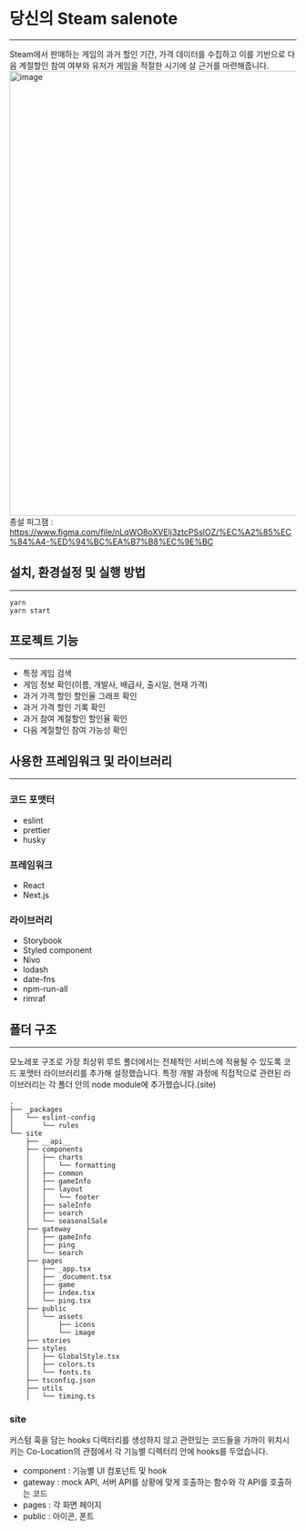 # 당신의 Steam salenote
- - -
Steam에서 판매하는 게임의 과거 할인 기간, 가격 데이터를 수집하고 이를 기반으로 다음 계절할인 참여 여부와 유저가 게임을 적절한 시기에 살 근거를 마련해줍니다.
<img width="782" alt="image" src="https://user-images.githubusercontent.com/44703262/186368308-6344abe8-0e3f-4d45-8079-3ddadae2cde8.png">
종설 피그잼 : https://www.figma.com/file/nLqWO8oXVElj3ztcPSslOZ/%EC%A2%85%EC%84%A4-%ED%94%BC%EA%B7%B8%EC%9E%BC
   
   
## 설치, 환경설정 및 실행 방법
- - -
```
yarn
yarn start
```
    
    
## 프로젝트 기능
- - -
- 특정 게임 검색
- 게임 정보 확인(이름, 개발사, 배급사, 출시일, 현재 가격)
- 과거 가격 할인 할인율 그래프 확인
- 과거 가격 할인 기록 확인
- 과거 참여 계절할인 할인율 확인
- 다음 계절할인 참여 가능성 확인
   
   
## 사용한 프레임워크 및 라이브러리
- - -
### 코드 포맷터
- eslint
- prettier
- husky
   
### 프레임워크
- React
- Next.js
   
### 라이브러리
- Storybook
- Styled component
- Nivo
- lodash
- date-fns
- npm-run-all
- rimraf
   
   
## 폴더 구조
- - -   
모노레포 구조로 가장 최상위 루트 폴더에서는 전체적인 서비스에 적용될 수 있도록 코드 포맷터 라이브러리를 추가해 설정했습니다.
특정 개발 과정에 직접적으로 관련된 라이브러리는 각 폴더 안의 node module에 추가했습니다.(site)
   
```
.
├── _packages
│   └── eslint-config
│       └── rules
└── site
    ├── __api__
    ├── components
    │   ├── charts
    │   │   └── formatting
    │   ├── common
    │   ├── gameInfo
    │   ├── layout
    │   │   └── footer
    │   ├── saleInfo
    │   ├── search
    │   └── seasonalSale
    ├── gateway
    │   ├── gameInfo
    │   ├── ping
    │   └── search
    ├── pages
    │   ├── _app.tsx
    │   ├── _document.tsx
    │   ├── game
    │   ├── index.tsx
    │   └── ping.tsx
    ├── public
    │   └── assets
    │       ├── icons
    │       └── image
    ├── stories
    ├── styles
    │   ├── GlobalStyle.tsx
    │   ├── colors.ts
    │   └── fonts.ts
    ├── tsconfig.json
    ├── utils
    │   └── timing.ts
```
   
### site
커스텀 훅을 담는 hooks 디렉터리를 생성하지 않고 관련있는 코드들을 가까이 위치시키는 Co-Location의 관점에서 각 기능별 디렉터리 안에 hooks를 두었습니다.
- component : 기능별 UI 컴포넌트 및 hook
- gateway : mock API, 서버 API를 상황에 맞게 호출하는 함수와 각 API를 호출하는 코드
- pages : 각 화면 페이지
- public : 아이콘, 폰트
